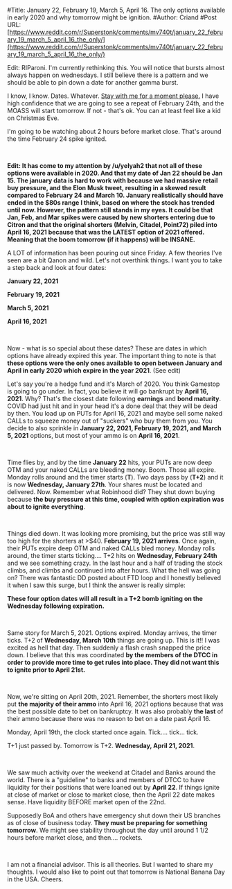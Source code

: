 #Title: January 22, February 19, March 5, April 16. The only options available in early 2020 and why tomorrow might be ignition.
#Author: Criand
#Post URL: [https://www.reddit.com/r/Superstonk/comments/mv740t/january_22_february_19_march_5_april_16_the_only/](https://www.reddit.com/r/Superstonk/comments/mv740t/january_22_february_19_march_5_april_16_the_only/)


Edit: RIParoni. I'm currently rethinking this. You will notice that bursts almost always happen on wednesdays. I still believe there is a pattern and we should be able to pin down a date for another gamma burst. 

I know, I know. Dates. Whatever. [Stay with me for a moment please.](https://www.youtube.com/watch?v=OuP2dOxhELQ) I have high confidence that we are going to see a repeat of February 24th, and the MOASS will start tomorrow. If not - that's ok. You can at least feel like a kid on Christmas Eve.

I'm going to be watching about 2 hours before market close. That's around the time February 24 spike ignited.

&#x200B;

**Edit: It has come to my attention by /u/yelyah2 that not all of these options were available in 2020. And that my date of Jan 22 should be Jan 15. The january data is hard to work with because we had massive retail buy pressure, and the Elon Musk tweet, resulting in a skewed result compared to February 24 and March 10. January realistically should have ended in the $80s range I think, based on where the stock has trended until now. However, the pattern still stands in my eyes. It could be that Jan, Feb, and Mar spikes were caused by new shorters entering due to Citron and
that the original shorters (Melvin, Citadel, Point72) piled into April 16, 2021 because that was the LATEST option of 2021 offered. Meaning that the boom tomorrow (if it happens) will be INSANE.**

A LOT of information has been pouring out since Friday. A few theories I've seen are a bit Qanon and wild. Let's not overthink things. I want you to take a step back and look at four dates:

**January 22, 2021**

**February 19, 2021**

**March 5, 2021**

**April 16, 2021**

&#x200B;

Now - what is so special about these dates? These are dates in which options have already expired this year. The important thing to note is that **these options were the only ones available to open between January and April in early 2020 which expire in the year 2021**. (See edit)

Let's say you're a hedge fund and it's March of 2020. You think Gamestop is going to go under. In fact, you believe it will go bankrupt by **April 16, 2021**. Why? That's the closest date following **earnings** and **bond maturity**. COVID had just hit and in your head it's a done deal that they will be dead by then. You load up on PUTs for April 16, 2021 and maybe sell some naked CALLs to squeeze money out of "suckers" who buy them from you. You decide to also sprinkle in **January 22, 2021, February 19, 2021, and March 5, 2021** options, but most of your ammo is on **April 16, 2021**.

&#x200B;

Time flies by, and by the time **January 22** hits, your PUTs are now deep OTM and your naked CALLs are bleeding money. Boom. Those all expire. Monday rolls around and the timer starts (**T**). Two days pass by (**T+2**) and it is now **Wednesday, January 27th**. Your shares must be located and delivered. Now. Remember what Robinhood did?  They shut down buying because **the buy pressure at this time, coupled with option expiration was about to ignite everything**.

&#x200B;

Things died down. It was looking more promising, but the price was still way too high for the shorters at >$40. **February 19, 2021 arrives**. Once again, their PUTs expire deep OTM and naked CALLs bled money. Monday rolls around, the timer starts ticking.... T+2 hits on **Wednesday, February 24th** and we see something crazy. In the last hour and a half of trading the stock climbs, and climbs and continued into after hours. What the hell was going on? There was fantastic DD posted about FTD loop and I honestly believed it when I saw this surge, but I think the answer is really simple:

**These four option dates will all result in a T+2 bomb igniting on the Wednesday following expiration.**

&#x200B;

Same story for March 5, 2021. Options expired. Monday arrives, the timer ticks. T+2 of **Wednesday, March 10th** things are going up. This is it!! I was excited as hell that day. Then suddenly a flash crash snapped the price down. I believe that this was coordinated **by the members of the DTCC in order to provide more time to get rules into place. They did not want this to ignite prior to April 21st.**

&#x200B;

Now, we're sitting on April 20th, 2021. Remember, the shorters most likely put **the majority of their ammo** into April 16, 2021 options because that was the best possible date to bet on bankruptcy. It was also probably **the last** of their ammo because there was no reason to bet on a date past April 16.

Monday, April 19th, the clock started once again. Tick.... tick... tick.

T+1 just passed by. Tomorrow is T+2. **Wednesday, April 21, 2021**.

&#x200B;

We saw much activity over the weekend at Citadel and Banks around the world. There is a "guideline" to banks and members of DTCC to have liquidity for their positions that were loaned out by **April 22**. If things ignite at close of market or close to market close, then the April 22 date makes sense. Have liquidity BEFORE market open of the 22nd.

Supposedly BoA and others have emergency shut down their US branches as of close of business today. **They must be preparing for something tomorrow**. We might see stability throughout the day until around 1 1/2 hours before market close, and then.... rockets.

&#x200B;

I am not a financial advisor. This is all theories. But I wanted to share my thoughts. I would also like to point out that tomorrow is National Banana Day in the USA. Cheers.